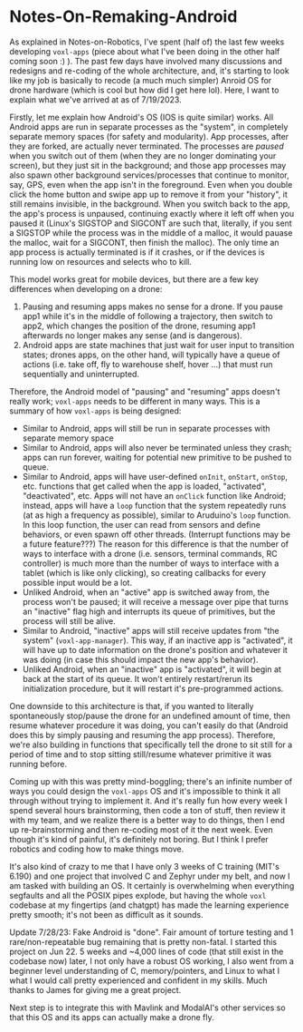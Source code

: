 # Notes-On-Remaking-Android

As explained in Notes-on-Robotics, I've spent (half of) the last few weeks developing `voxl-apps` (piece about what I've been doing in the other half coming soon :) ). The past few days have involved many discussions and redesigns and re-coding of the whole architecture, and, it's starting to look like my job is basically to recode (a much much simpler) Anroid OS for drone hardware (which is cool but how did I get here lol). Here, I want to explain what we've arrived at as of 7/19/2023.

Firstly, let me explain how Android's OS (IOS is quite similar) works. All Android apps are run in separate processes as the "system", in completely separate memory spaces (for safety and modularity). App processes, after they are forked, are actually never terminated. The processes are _paused_ when you switch out of them (when they are no longer dominating your screen), but they just sit in the background; and those app processes may also spawn other background services/processes that continue to monitor, say, GPS, even when the app isn't in the foreground. Even when you double click the home button and swipe app up to remove it from your "history", it still remains invisible, in the background. When you switch back to the app, the app's process is unpaused, continuing exactly where it left off when you paused it (Linux's SIGSTOP and SIGCONT are such that, literally, if you sent a SIGSTOP while the process was in the middle of a malloc, it would pauase the malloc, wait for a SIGCONT, then finish the malloc). The only time an app process is actually terminated is if it crashes, or if the devices is running low on resources and selects who to kill.

This model works great for mobile devices, but there are a few key differences when developing on a drone:
1. Pausing and resuming apps makes no sense for a drone. If you pause app1 while it's in the middle of following a trajectory, then switch to app2, which changes the position of the drone, resuming app1 afterwards no longer makes any sense (and is dangerous).
2. Android apps are state machines that just wait for user input to transition states; drones apps, on the other hand, will typically have a queue of actions (i.e. take off, fly to warehouse shelf, hover ...) that must run sequentially and uninterrupted.

Therefore, the Android model of "pausing" and "resuming" apps doesn't really work; `voxl-apps` needs to be different in many ways. This is a summary of how `voxl-apps` is being designed: 
- Similar to Android, apps will still be run in separate processes with separate memory space
- Similar to Android, apps will also never be terminated unless they crash; apps can run forever, waiting for potential new primitive to be pushed to queue.
- Similar to Android, apps will have user-defined `onInit`, `onStart`, `onStop`, etc. functions that get called when the app is loaded, "activated", "deactivated", etc. Apps will not have an `onClick` function like Android; instead, apps will have a `loop` function that the system repeatedly runs (at as high a frequency as possible), similar to Aruduino's `loop` function. In this loop function, the user can read from sensors and define behaviors, or even spawn off other threads. (Interrupt functions may be a future feature???) The reason for this difference is that the number of ways to interface with a drone (i.e. sensors, terminal commands, RC controller) is much more than the number of ways to interface with a tablet (which is like only clicking), so creating callbacks for every possible input would be a lot.
- Unliked Android, when an "active" app is switched away from, the process won't be paused; it will receive a message over pipe that turns an "inactive" flag high and interrupts its queue of primitives, but the process will still be alive.
- Similar to Android, "inactive" apps will still receive updates from "the system" (`voxl-app-manager`). This way, if an inactive app is "activated", it will have up to date information on the drone's position and whatever it was doing (in case this should impact the new app's behavior).
- Unliked Android, when an "inactive" app is "activated", it will begin at back at the start of its queue. It won't entirely restart/rerun its initialization procedure, but it will restart it's pre-programmed actions.

One downside to this architecture is that, if you wanted to literally spontaneously stop/pause the drone for an undefined amount of time, then resume whatever procedure it was doing, you can't easily do that (Android does this by simply pausing and resuming the app process). Therefore, we're also building in functions that specifically tell the drone to sit still for a period of time and to stop sitting still/resume whatever primitive it was running before.

Coming up with this was pretty mind-boggling; there's an infinite number of ways you could design the `voxl-apps` OS and it's impossible to think it all through without trying to implement it. And it's really fun how every week I spend several hours brainstorming, then code a ton of stuff, then review it with my team, and we realize there is a better way to do things, then I end up re-brainstorming and then re-coding most of it the next week. Even though it's kind of painful, it's definitely not boring. But I think I prefer robotics and coding how to make things move.

It's also kind of crazy to me that I have only 3 weeks of C training (MIT's 6.190) and one project that involved C and Zephyr under my belt, and now I am tasked with building an OS. It certainly is overwhelming when everything segfaults and all the POSIX pipes explode, but having the whole `voxl` codebase at my fingertips (and chatgpt) has made the learning experience pretty smooth; it's not been as difficult as it sounds. 


Update 7/28/23: Fake Android is "done". Fair amount of torture testing and 1 rare/non-repeatable bug remaining that is pretty non-fatal. I started this project on Jun 22. 5 weeks and ~4,000 lines of code (that still exist in the codebase now) later, I not only have a robust OS working, I also went from a beginner level understanding of C, memory/pointers, and Linux to what I what I would call pretty experienced and confident in my skills. Much thanks to James for giving me a great project.

Next step is to integrate this with Mavlink and ModalAI's other services so that this OS and its apps can actually make a drone fly.
